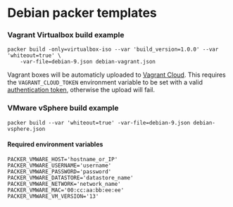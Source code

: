 # Debian packer templates

### Vagrant Virtualbox build example

	packer build -only=virtualbox-iso --var 'build_version=1.0.0' --var 'whiteout=true' \
		-var-file=debian-9.json debian-vagrant.json

Vagrant boxes will be automaticly uploaded to [Vagrant Cloud](https://app.vagrantup.com/). This requires the `VAGRANT_CLOUD_TOKEN` environment variable to be set with a valid [authentication token](https://app.vagrantup.com/settings/security), otherwise the upload will fail.

### VMware vSphere build example

	packer build --var 'whiteout=true' -var-file=debian-9.json debian-vsphere.json

#### Required environment variables

	PACKER_VMWARE_HOST='hostname_or_IP'
	PACKER_VMWARE_USERNAME='username'
	PACKER_VMWARE_PASSWORD='password'
	PACKER_VMWARE_DATASTORE='datastore_name'
	PACKER_VMWARE_NETWORK='network_name'
	PACKER_VMWARE_MAC='00:cc:aa:bb:ee:ee'
	PACKER_VMWARE_VM_VERSION='13'